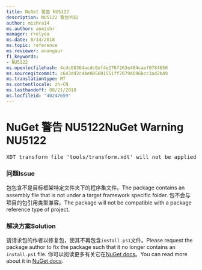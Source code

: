 ```yaml
---
title: NuGet 警告 NU5122
description: NU5122 警告代码
author: mishra14
ms.author: anmishr
manager: rrelyea
ms.date: 8/14/2018
ms.topic: reference
ms.reviewer: anangaur
f1_keywords:
- NU5122
ms.openlocfilehash: 4cdc68364acdc0ef4e276f263e404caef0784650
ms.sourcegitcommit: c643dd2c44e085601551ff7079d696bcc3ad2b49
ms.translationtype: MT
ms.contentlocale: zh-CN
ms.lasthandoff: 08/21/2018
ms.locfileid: "40247659"
---
```

# <a name="nuget-warning-nu5122"></a><span data-ttu-id="10068-103">NuGet 警告 NU5122</span><span class="sxs-lookup"><span data-stu-id="10068-103">NuGet Warning NU5122</span></span>
<pre>XDT transform file 'tools/transform.xdt' will not be applied when the package is installed after the migration.</pre>

### <a name="issue"></a><span data-ttu-id="10068-104">问题</span><span class="sxs-lookup"><span data-stu-id="10068-104">Issue</span></span>

<span data-ttu-id="10068-105">包包含不是目标框架特定文件夹下的程序集文件。</span><span class="sxs-lookup"><span data-stu-id="10068-105">The package contains an assembly file that is not under a target framework specific folder.</span></span> <span data-ttu-id="10068-106">包不会与项目的包引用类型兼容。</span><span class="sxs-lookup"><span data-stu-id="10068-106">The package will not be compatible with a package reference type of project.</span></span>


### <a name="solution"></a><span data-ttu-id="10068-107">解决方案</span><span class="sxs-lookup"><span data-stu-id="10068-107">Solution</span></span>

<span data-ttu-id="10068-108">请请求包的作者以修复包，使其不再包含`install.ps1`文件。</span><span class="sxs-lookup"><span data-stu-id="10068-108">Please request the package author to fix the package such that it no longer contains an `install.ps1` file.</span></span> <span data-ttu-id="10068-109">你可以阅读更多有关它在[NuGet docs](https://docs.microsoft.com/en-us/nuget/reference/migrate-packages-config-to-package-reference)。</span><span class="sxs-lookup"><span data-stu-id="10068-109">You can read more about it in [NuGet docs](https://docs.microsoft.com/en-us/nuget/reference/migrate-packages-config-to-package-reference).</span></span>

